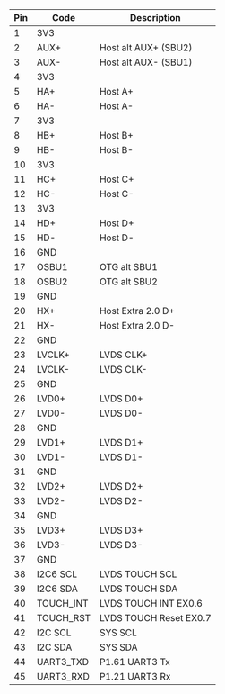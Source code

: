
| Pin | Code       | Description                              | 
|-----|------------|------------------------------------------|
|  1  | 3V3        |                                          |
|  2  | AUX+       | Host alt AUX+ (SBU2)                     |
|  3  | AUX-       | Host alt AUX- (SBU1)                     |
|  4  | 3V3        |                                          |
|  5  | HA+        | Host A+                     |
|  6  | HA-        | Host A-                     |
|  7  | 3V3        |                                          |
|  8  | HB+        | Host B+                     |
|  9  | HB-        | Host B-                     |
| 10  | 3V3        |                                          |
| 11  | HC+        | Host C+                     |
| 12  | HC-        | Host C-                     |
| 13  | 3V3        |                                          |
| 14  | HD+        | Host D+                     |
| 15  | HD-        | Host D-                     |
| 16  | GND        |                                          |
| 17  | OSBU1      | OTG alt SBU1                     |
| 18  | OSBU2      | OTG alt SBU2                     |
| 19  | GND        |                     |
| 20  | HX+        | Host Extra 2.0 D+                     |
| 21  | HX-        | Host Extra 2.0 D-                     |
| 22  | GND        |                                          |
| 23  | LVCLK+     | LVDS CLK+                      |
| 24  | LVCLK-     | LVDS CLK-                      |
| 25  | GND        |                     |
| 26  | LVD0+      | LVDS D0+                      |
| 27  | LVD0-      | LVDS D0-                      |
| 28  | GND        |                     |
| 29  | LVD1+      | LVDS D1+                      |
| 30  | LVD1-      | LVDS D1-                      |
| 31  | GND        |                     |
| 32  | LVD2+      | LVDS D2+                      |
| 33  | LVD2-      | LVDS D2-                      |
| 34  | GND        |                     |
| 35  | LVD3+      | LVDS D3+                      |
| 36  | LVD3-      | LVDS D3-                      |
| 37  | GND        |                     |
| 38  | I2C6 SCL   | LVDS TOUCH SCL                      |
| 39  | I2C6 SDA   | LVDS TOUCH SDA                      |
| 40  | TOUCH_INT  | LVDS TOUCH INT EX0.6                   |
| 41  | TOUCH_RST  | LVDS TOUCH Reset EX0.7                   |
| 42  | I2C SCL    | SYS SCL                      |
| 43  | I2C SDA    | SYS SDA                      |
| 44  | UART3_TXD  | P1.61 UART3 Tx                      |
| 45  | UART3_RXD  | P1.21 UART3 Rx                      |


     
